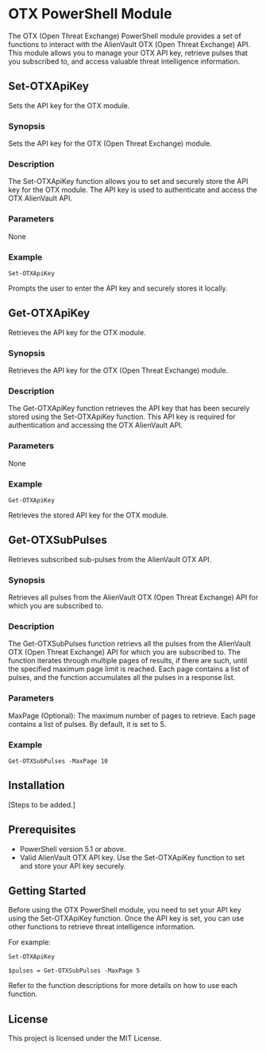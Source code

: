 # OTX PowerShell Module
The OTX (Open Threat Exchange) PowerShell module provides a set of functions to interact with the AlienVault OTX (Open Threat Exchange) API. This module allows you to manage your OTX API key, retrieve pulses that you subscribed to, and access valuable threat intelligence information.

## Set-OTXApiKey
Sets the API key for the OTX module.

### Synopsis
Sets the API key for the OTX (Open Threat Exchange) module.

### Description
The Set-OTXApiKey function allows you to set and securely store the API key for the OTX module. The API key is used to authenticate and access the OTX AlienVault API.

### Parameters
None

### Example
`Set-OTXApiKey`

Prompts the user to enter the API key and securely stores it locally.


## Get-OTXApiKey
Retrieves the API key for the OTX module.

### Synopsis
Retrieves the API key for the OTX (Open Threat Exchange) module.

### Description
The Get-OTXApiKey function retrieves the API key that has been securely stored using the Set-OTXApiKey function. This API key is required for authentication and accessing the OTX AlienVault API.

### Parameters
None

### Example
`Get-OTXApiKey`

Retrieves the stored API key for the OTX module.


## Get-OTXSubPulses
Retrieves subscribed sub-pulses from the AlienVault OTX API.

### Synopsis
Retrieves all pulses from the AlienVault OTX (Open Threat Exchange) API for which you are subscribed to.

### Description
The Get-OTXSubPulses function retrievs all the pulses from the AlienVault OTX (Open Threat Exchange) API for which you are subscribed to.
    The function iterates through multiple pages of results, if there are such, until the specified maximum page limit is reached.
    Each page contains a list of pulses, and the function accumulates all the pulses in a response list.

### Parameters
MaxPage (Optional): The maximum number of pages to retrieve. Each page contains a list of pulses. By default, it is set to 5.

### Example
`Get-OTXSubPulses -MaxPage 10`

## Installation
  [Steps to be added.]

## Prerequisites
- PowerShell version 5.1 or above.
- Valid AlienVault OTX API key. Use the Set-OTXApiKey function to set and store your API key securely.

## Getting Started
Before using the OTX PowerShell module, you need to set your API key using the Set-OTXApiKey function. Once the API key is set, you can use other functions to retrieve threat intelligence information.

For example:

```
Set-OTXApiKey

$pulses = Get-OTXSubPulses -MaxPage 5
```

Refer to the function descriptions for more details on how to use each function.

## License
This project is licensed under the MIT License.
